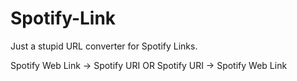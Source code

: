# Spotify-Link

Just a stupid URL converter for Spotify Links.

Spotify Web Link -> Spotify URI
OR
Spotify URI -> Spotify Web Link
